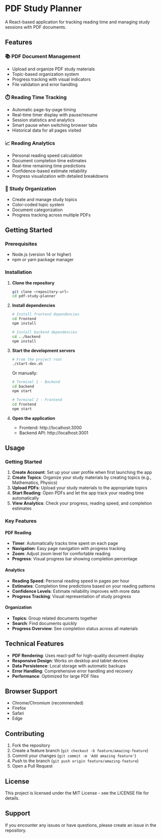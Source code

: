 # PDF Study Planner

A React-based application for tracking reading time and managing study sessions with PDF documents.

## Features

### 📚 PDF Document Management
- Upload and organize PDF study materials
- Topic-based organization system
- Progress tracking with visual indicators
- File validation and error handling

### ⏱️ Reading Time Tracking
- Automatic page-by-page timing
- Real-time timer display with pause/resume
- Session statistics and analytics
- Smart pause when switching browser tabs
- Historical data for all pages visited

### 📈 Reading Analytics
- Personal reading speed calculation
- Document completion time estimates
- Real-time remaining time predictions
- Confidence-based estimate reliability
- Progress visualization with detailed breakdowns

### 🎯 Study Organization
- Create and manage study topics
- Color-coded topic system
- Document categorization
- Progress tracking across multiple PDFs

## Getting Started

### Prerequisites
- Node.js (version 14 or higher)
- npm or yarn package manager

### Installation

1. **Clone the repository**
   ```bash
   git clone <repository-url>
   cd pdf-study-planner
   ```

2. **Install dependencies**
   ```bash
   # Install frontend dependencies
   cd frontend
   npm install
   
   # Install backend dependencies
   cd ../backend
   npm install
   ```

3. **Start the development servers**
   ```bash
   # From the project root
   ./start-dev.sh
   ```
   
   Or manually:
   ```bash
   # Terminal 1 - Backend
   cd backend
   npm start
   
   # Terminal 2 - Frontend
   cd frontend
   npm start
   ```

4. **Open the application**
   - Frontend: http://localhost:3000
   - Backend API: http://localhost:3001

## Usage

### Getting Started
1. **Create Account**: Set up your user profile when first launching the app
2. **Create Topics**: Organize your study materials by creating topics (e.g., Mathematics, Physics)
3. **Upload PDFs**: Upload your study materials to the appropriate topics
4. **Start Reading**: Open PDFs and let the app track your reading time automatically
5. **View Analytics**: Check your progress, reading speed, and completion estimates

### Key Features

#### PDF Reading
- **Timer**: Automatically tracks time spent on each page
- **Navigation**: Easy page navigation with progress tracking
- **Zoom**: Adjust zoom level for comfortable reading
- **Progress**: Visual progress bar showing completion percentage

#### Analytics
- **Reading Speed**: Personal reading speed in pages per hour
- **Estimates**: Completion time predictions based on your reading patterns
- **Confidence Levels**: Estimate reliability improves with more data
- **Progress Tracking**: Visual representation of study progress

#### Organization
- **Topics**: Group related documents together
- **Search**: Find documents quickly
- **Progress Overview**: See completion status across all materials

## Technical Features

- **PDF Rendering**: Uses react-pdf for high-quality document display
- **Responsive Design**: Works on desktop and tablet devices
- **Data Persistence**: Local storage with automatic backups
- **Error Handling**: Comprehensive error handling and recovery
- **Performance**: Optimized for large PDF files

## Browser Support

- Chrome/Chromium (recommended)
- Firefox
- Safari
- Edge

## Contributing

1. Fork the repository
2. Create a feature branch (`git checkout -b feature/amazing-feature`)
3. Commit your changes (`git commit -m 'Add amazing feature'`)
4. Push to the branch (`git push origin feature/amazing-feature`)
5. Open a Pull Request

## License

This project is licensed under the MIT License - see the LICENSE file for details.

## Support

If you encounter any issues or have questions, please create an issue in the repository.
